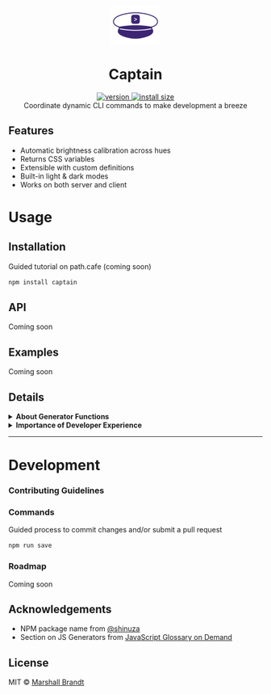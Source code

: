 <div align="center">
  <img src="https://github.com/marshallcb/captain/raw/master/captain.png" alt="Captain" width="100" />
</div>

<h1 align="center">Captain</h1>
<div align="center">
  <a href="https://npmjs.org/package/captain">
    <img src="https://badgen.now.sh/npm/v/captain" alt="version" />
  </a>
  <a href="https://bundlephobia.com/result?p=captain">
    <img src="https://img.badgesize.io/MarshallCB/captain/master/min.js?compression=brotli" alt="install size" />
  </a>
</div>

<div align="center">Coordinate dynamic CLI commands to make development a breeze</div>

## Features
- Automatic brightness calibration across hues
- Returns CSS variables
- Extensible with custom definitions
- Built-in light & dark modes
- Works on both server and client

# Usage

## Installation

Guided tutorial on path.cafe (coming soon)

```sh
npm install captain
```

## API

Coming soon

## Examples

Coming soon

## Details

<details>
  <summary><strong>About Generator Functions</strong></summary>
  <div>
    Coming soon
  </div>
</details>
<details>
  <summary><strong>Importance of Developer Experience</strong></summary>
  <div>
    Coming soon
  </div>
</details>

- - -

# Development

### Contributing Guidelines

### Commands

Guided process to commit changes and/or submit a pull request
```sh
npm run save
```

### Roadmap

Coming soon

## Acknowledgements
- NPM package name from [@shinuza](https://github.com/shinuza)
- Section on JS Generators from [JavaScript Glossary on Demand](https://leanpub.com/jsglossary)

## License

MIT © [Marshall Brandt](https://m4r.sh)
